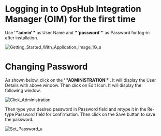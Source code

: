 # Logging in to OpsHub Integration Manager (OIM) for the first time

Use **'''admin'''** as User Name and **'''password'''** as Password for log-in after installation.

![Getting_Started_With_Application_Image_1G_a](../assets/Getting_Started_With_Application_Image_1G_a.png)

# Changing Password

As shown below, click on the **'''ADMINISTRATION'''**. It will display the User Details with above window. Then click on Edit Icon. It will display the following window. 

![Click_Administration](../assets/Click_Administration.png)

Then type your desired password in Password field and retype it in the Re-type Password field for confirmation. Then click on the Save button to save the password.

![Set_Password_a](../assets/Set_Password_a.png)
